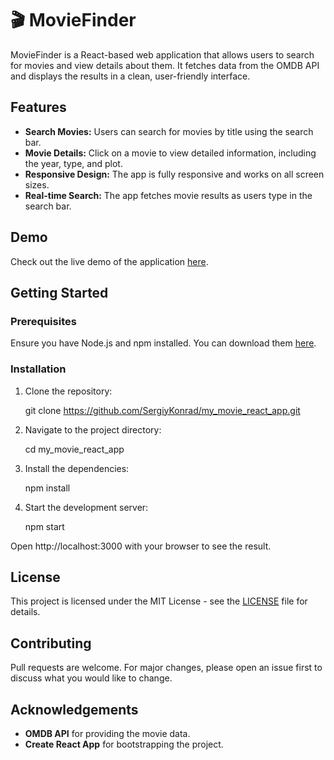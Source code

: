 # 🎬 MovieFinder

MovieFinder is a React-based web application that allows users to search for movies and view details about them. It fetches data from the OMDB API and displays the results in a clean, user-friendly interface.
## Features

- **Search Movies:** Users can search for movies by title using the search bar.
- **Movie Details:** Click on a movie to view detailed information, including the year, type, and plot.
- **Responsive Design:** The app is fully responsive and works on all screen sizes.
- **Real-time Search:** The app fetches movie results as users type in the search bar.
## Demo

Check out the live demo of the application [here](https://sergiykonrad.github.io/my_movie_react_app/).
## Getting Started

### Prerequisites

Ensure you have Node.js and npm installed. You can download them [here](https://nodejs.org/).

### Installation

1. Clone the repository:
 
    git clone https://github.com/SergiyKonrad/my_movie_react_app.git
   
2. Navigate to the project directory:

   cd my_movie_react_app
   
3. Install the dependencies:
 
    npm install
    
 4. Start the development server:
  
     npm start

  Open http://localhost:3000 with your browser to see the result.
  ## License
 
This project is licensed under the MIT License - see the [LICENSE](LICENSE) file for details.
## Contributing

Pull requests are welcome. For major changes, please open an issue first to discuss what you would like to change.
## Acknowledgements

- **OMDB API** for providing the movie data.
- **Create React App** for bootstrapping the project.

     
